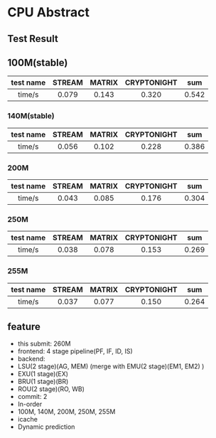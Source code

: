 CPU Abstract
===============

## Test Result

## 100M(stable)

| test name | STREAM | MATRIX | CRYPTONIGHT |  sum  |
| :-------: | :----: | :----: | :---------: | :---: |
|  time/s   | 0.079  | 0.143  |    0.320    | 0.542 |

### 140M(stable)

| test name | STREAM | MATRIX | CRYPTONIGHT |  sum  |
| :-------: | :----: | :----: | :---------: | :---: |
|  time/s   | 0.056  | 0.102  |    0.228    | 0.386 |

### 200M

| test name | STREAM | MATRIX | CRYPTONIGHT |  sum  |
| :-------: | :----: | :----: | :---------: | :---: |
|  time/s   | 0.043  | 0.085  |    0.176    | 0.304 |

### 250M

| test name | STREAM | MATRIX | CRYPTONIGHT |  sum  |
| :-------: | :----: | :----: | :---------: | :---: |
|  time/s   | 0.038  | 0.078  |    0.153    | 0.269 |

### 255M

| test name | STREAM | MATRIX | CRYPTONIGHT |  sum  |
| :-------: | :----: | :----: | :---------: | :---: |
|  time/s   | 0.037  | 0.077  |    0.150    | 0.264 |

## feature
- this submit: 260M
- frontend: 4 stage pipeline(PF, IF, ID, IS)
- backend: 
- LSU(2 stage)(AG, MEM) (merge with EMU(2 stage)(EM1, EM2) )
- EXU(1 stage)(EX)
- BRU(1 stage)(BR)
- ROU(2 stage)(RO, WB)
- commit: 2
- In-order
- 100M, 140M, 200M, 250M, 255M
- icache
- Dynamic prediction

